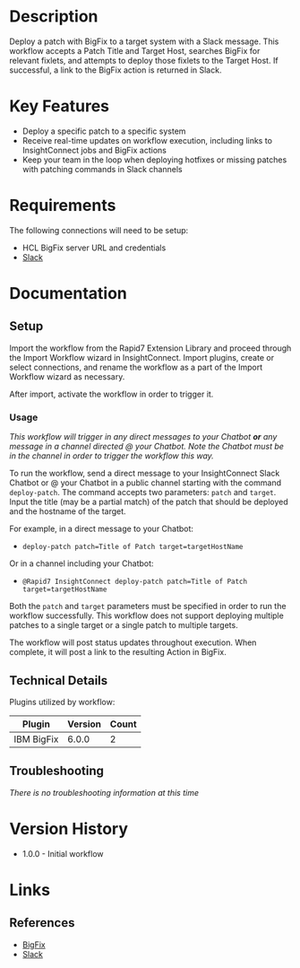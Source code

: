 # Description

Deploy a patch with BigFix to a target system with a Slack message. This workflow accepts a Patch Title and Target Host, searches BigFix for relevant fixlets, and attempts to deploy those fixlets to the Target Host. If successful, a link to the BigFix action is returned in Slack.

# Key Features

* Deploy a specific patch to a specific system
* Receive real-time updates on workflow execution, including links to InsightConnect jobs and BigFix actions
* Keep your team in the loop when deploying hotfixes or missing patches with patching commands in Slack channels

# Requirements

The following connections will need to be setup: 

* HCL BigFix server URL and credentials
* [Slack](https://insightconnect.help.rapid7.com/docs/configure-slack-for-chatops)

# Documentation

## Setup

Import the workflow from the Rapid7 Extension Library and proceed through the Import Workflow wizard in InsightConnect. Import plugins, create or select connections, and rename the workflow as a part of the Import Workflow wizard as necessary.

After import, activate the workflow in order to trigger it.

### Usage

*This workflow will trigger in any direct messages to your Chatbot **or** any message in a channel directed @ your Chatbot. Note the Chatbot must be in the channel in order to trigger the workflow this way.*

To run the workflow, send a direct message to your InsightConnect Slack Chatbot or @ your Chatbot in a public channel starting with the command `deploy-patch`. The command accepts two parameters: `patch` and `target`. Input the title (may be a partial match) of the patch that should be deployed and the hostname of the target.

For example, in a direct message to your Chatbot:
* `deploy-patch patch=Title of Patch target=targetHostName`

Or in a channel including your Chatbot:
* `@Rapid7 InsightConnect deploy-patch patch=Title of Patch target=targetHostName`

Both the `patch` and `target` parameters must be specified in order to run the workflow successfully. This workflow does not support deploying multiple patches to a single target or a single patch to multiple targets.

The workflow will post status updates throughout execution. When complete, it will post a link to the resulting Action in BigFix.

## Technical Details

Plugins utilized by workflow:

|Plugin|Version|Count|
|----|----|--------|
|IBM BigFix|6.0.0|2|

## Troubleshooting

_There is no troubleshooting information at this time_

# Version History

* 1.0.0 - Initial workflow

# Links

## References

* [BigFix](https://bigfix.com)
* [Slack](https://slack.com)
